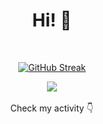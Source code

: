 <h1 align="center">Hi! &#128075;</h1>
<br>

<div align="center">
  
  [![GitHub Streak](https://streak-stats.demolab.com/?user=Rafa548&theme=dark&background=000000)](https://git.io/streak-stats)
  
  <picture height="150em">
    <source 
      srcset="https://github-readme-stats.vercel.app/api/top-langs/?username=Rafa548&layout=compact&langs_count=8&theme=vision-friendly-dark"
      media="(prefers-color-scheme: dark)"
    />
    <source
      srcset="https://github-readme-stats.vercel.app/api/top-langs/?username=Rafa548&layout=compact&langs_count=8"
      media="(prefers-color-scheme: light), (prefers-color-scheme: no-preference)"
    />
    <img src="https://github-readme-stats.vercel.app/api/top-langs/?username=Rafa548&layout=compact&langs_count=8" />
  </picture>
</div>
  
<div align="center">
  <br>
  Check my activity &#128071;
</div>
